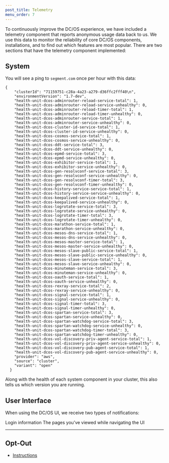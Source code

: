 ```yaml
---
post_title: Telemetry
menu_order: 7
---
```


To continuously improve the DC/OS experience, we have included a telemetry component that reports anonymous usage data back to us. We use this data to monitor the reliability of core DC/OS components, installations, and to find out which features are most popular. There are two sections that have the telemetry component implemented:

## System

You will see a ping to `segment.com` once per hour with this data:

```
{
    "clusterId": "71159751-c28a-4a23-a279-d36ffc2fff40\n",
    "environmentVersion": "1.7-dev",
    "health-unit-dcos-adminrouter-reload-service-total": 1,
    "health-unit-dcos-adminrouter-reload-service-unhealthy": 0,
    "health-unit-dcos-adminrouter-reload-timer-total": 1,
    "health-unit-dcos-adminrouter-reload-timer-unhealthy": 0,
    "health-unit-dcos-adminrouter-service-total": 1,
    "health-unit-dcos-adminrouter-service-unhealthy": 0,
    "health-unit-dcos-cluster-id-service-total": 1,
    "health-unit-dcos-cluster-id-service-unhealthy": 0,
    "health-unit-dcos-cosmos-service-total": 1,
    "health-unit-dcos-cosmos-service-unhealthy": 0,
    "health-unit-dcos-ddt-service-total": 3,
    "health-unit-dcos-ddt-service-unhealthy": 0,
    "health-unit-dcos-epmd-service-total": 3,
    "health-unit-dcos-epmd-service-unhealthy": 0,
    "health-unit-dcos-exhibitor-service-total": 1,
    "health-unit-dcos-exhibitor-service-unhealthy": 0,
    "health-unit-dcos-gen-resolvconf-service-total": 3,
    "health-unit-dcos-gen-resolvconf-service-unhealthy": 0,
    "health-unit-dcos-gen-resolvconf-timer-total": 3,
    "health-unit-dcos-gen-resolvconf-timer-unhealthy": 0,
    "health-unit-dcos-history-service-service-total": 1,
    "health-unit-dcos-history-service-service-unhealthy": 0,
    "health-unit-dcos-keepalived-service-total": 1,
    "health-unit-dcos-keepalived-service-unhealthy": 0,
    "health-unit-dcos-logrotate-service-total": 3,
    "health-unit-dcos-logrotate-service-unhealthy": 0,
    "health-unit-dcos-logrotate-timer-total": 3,
    "health-unit-dcos-logrotate-timer-unhealthy": 0,
    "health-unit-dcos-marathon-service-total": 1,
    "health-unit-dcos-marathon-service-unhealthy": 0,
    "health-unit-dcos-mesos-dns-service-total": 1,
    "health-unit-dcos-mesos-dns-service-unhealthy": 0,
    "health-unit-dcos-mesos-master-service-total": 1,
    "health-unit-dcos-mesos-master-service-unhealthy": 0,
    "health-unit-dcos-mesos-slave-public-service-total": 1,
    "health-unit-dcos-mesos-slave-public-service-unhealthy": 0,
    "health-unit-dcos-mesos-slave-service-total": 1,
    "health-unit-dcos-mesos-slave-service-unhealthy": 0,
    "health-unit-dcos-minuteman-service-total": 3,
    "health-unit-dcos-minuteman-service-unhealthy": 0,
    "health-unit-dcos-oauth-service-total": 1,
    "health-unit-dcos-oauth-service-unhealthy": 0,
    "health-unit-dcos-rexray-service-total": 2,
    "health-unit-dcos-rexray-service-unhealthy": 0,
    "health-unit-dcos-signal-service-total": 1,
    "health-unit-dcos-signal-service-unhealthy": 0,
    "health-unit-dcos-signal-timer-total": 3,
    "health-unit-dcos-signal-timer-unhealthy": 0,
    "health-unit-dcos-spartan-service-total": 3,
    "health-unit-dcos-spartan-service-unhealthy": 0,
    "health-unit-dcos-spartan-watchdog-service-total": 3,
    "health-unit-dcos-spartan-watchdog-service-unhealthy": 0,
    "health-unit-dcos-spartan-watchdog-timer-total": 3,
    "health-unit-dcos-spartan-watchdog-timer-unhealthy": 0,
    "health-unit-dcos-vol-discovery-priv-agent-service-total": 1,
    "health-unit-dcos-vol-discovery-priv-agent-service-unhealthy": 0,
    "health-unit-dcos-vol-discovery-pub-agent-service-total": 1,
    "health-unit-dcos-vol-discovery-pub-agent-service-unhealthy": 0,
    "provider": "aws",
    "source": "cluster",
    "variant": "open"
  }

```

Along with the health of each system component in your cluster, this also tells us which version you are running.

## User Interface

When using the DC/OS UI, we receive two types of notifications:

Login information
The pages you’ve viewed while navigating the UI

<hr>

## Opt-Out

- [Instructions](../opt-out/)
